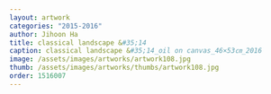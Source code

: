 ```yaml
---
layout: artwork 
categories: "2015-2016"
author: Jihoon Ha 
title: classical landscape &#35;14 
caption: classical landscape &#35;14_oil on canvas_46×53㎝_2016 
image: /assets/images/artworks/artwork108.jpg 
thumb: /assets/images/artworks/thumbs/artwork108.jpg 
order: 1516007 
---
```

